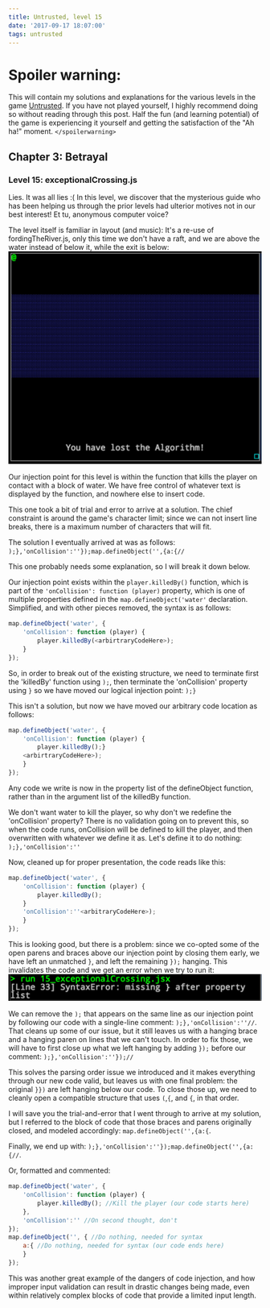 ```yaml
---
title: Untrusted, level 15
date: '2017-09-17 18:07:00'
tags: untrusted
---
```


# Spoiler warning:
This will contain my solutions and explanations for the various levels in the game [Untrusted](https://alexnisnevich.github.io/untrusted/). If you have not played yourself, I highly recommend doing so without reading through this post. Half the fun (and learning potential) of the game is experiencing it yourself and getting the satisfaction of the "Ah ha!" moment.
`</spoilerwarning>`

## Chapter 3: Betrayal
### Level 15: exceptionalCrossing.js
Lies. It was all lies :(
In this level, we discover that the mysterious guide who has been helping us through the prior levels had ulterior motives not in our best interest! Et tu, anonymous computer voice?

The level itself is familiar in layout (and music): It's a re-use of fordingTheRiver.js, only this time we don't have a raft, and we are above the water instead of below it, while the exit is below:
![Screen-Shot-2017-09-15-at-12.23.56-PM](/assets/images/Screen-Shot-2017-09-15-at-12.23.56-PM.png)

Our injection point for this level is within the function that kills the player on contact with a block of water. We have free control of whatever text is displayed by the function, and nowhere else to insert code.

This one took a bit of trial and error to arrive at a solution. The chief constraint is around the game's character limit; since we can not insert line breaks, there is a maximum number of characters that will fit.

The solution I eventually arrived at was as follows:
`);},'onCollision':''});map.defineObject('',{a:{//`

This one probably needs some explanation, so I will break it down below.

Our injection point exists within the `player.killedBy()` function, which is part of the `'onCollision': function (player)` property, which is one of multiple properties defined in the `map.defineObject('water'` declaration. Simplified, and with other pieces removed, the syntax is as follows:
~~~ javascript
map.defineObject('water', {
    'onCollision': function (player) {
        player.killedBy(<arbirtraryCodeHere>);
    }
});
~~~
So, in order to break out of the existing structure, we need to terminate first the 'killedBy' function using `);`, then terminate the 'onCollision' property using `}` so we have moved our logical injection point: `);}`

This isn't a solution, but now we have moved our arbitrary code location as follows:
~~~ javascript
map.defineObject('water', {
    'onCollision': function (player) {
        player.killedBy();}
    <arbirtraryCodeHere>);
    }
});
~~~
Any code we write is now in the property list of the defineObject function, rather than in the argument list of the killedBy function.

We don't want water to kill the player, so why don't we redefine the 'onCollision' property? There is no validation going on to prevent this, so when the code runs, onCollision will be defined to kill the player, and then overwritten with whatever we define it as. Let's define it to do nothing:
`);},'onCollision':''`

Now, cleaned up for proper presentation, the code reads like this:

~~~ javascript
map.defineObject('water', {
    'onCollision': function (player) {
        player.killedBy();
    }
    'onCollision':''<arbitraryCodeHere>);
    }
});
~~~
This is looking good, but there is a problem: since we co-opted some of the open parens and braces above our injection point by closing them early, we have left an unmatched `}`, and left the remaining `});` hanging. This invalidates the code and we get an error when we try to run it:
![Screen-Shot-2017-09-15-at-12.42.29-PM](/assets/images/Screen-Shot-2017-09-15-at-12.42.29-PM.png)

We can remove the `);` that appears on the same line as our injection point by following our code with a single-line comment: `);},'onCollision':''//`. That cleans up some of our issue, but it still leaves us with a hanging brace and a hanging paren on lines that we can't touch. In order to fix those, we will have to first close up what we left hanging by adding `});` before our comment: `);},'onCollision':''});//`

This solves the parsing order issue we introduced and it makes everything through our new code valid, but leaves us with one final problem: the original `}})` are left hanging below our code. To close those up, we need to cleanly open a compatible structure that uses `(`,`{`, and `{`, in that order.

I will save you the trial-and-error that I went through to arrive at my solution, but I referred to the block of code that those braces and parens originally closed, and modeled accordingly: `map.defineObject('',{a:{`.

Finally, we end up with: `);},'onCollision':''});map.defineObject('',{a:{//`.

Or, formatted and commented:

~~~ javascript
map.defineObject('water', {
    'onCollision': function (player) {
        player.killedBy(); //Kill the player (our code starts here)
    },
    'onCollision':'' //On second thought, don't
});
map.defineObject('', { //Do nothing, needed for syntax
    a:{ //Do nothing, needed for syntax (our code ends here)
    }
});
~~~

This was another great example of the dangers of code injection, and how improper input validation can result in drastic changes being made, even within relatively complex blocks of code that provide a limited input length.
